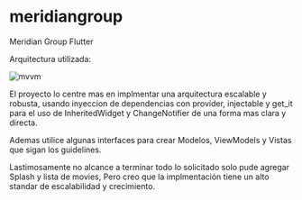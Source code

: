 # meridiangroup
Meridian Group Flutter

Arquitectura utilizada:

![mvvm](flutter_meridian_group_app/mvvm_arch.png)

El proyecto lo centre mas en implmentar una arquitectura escalable y robusta, usando inyeccion de dependencias con provider, injectable y get_it para el uso de InheritedWidget y ChangeNotifier de una forma mas clara y directa.

Ademas utilice algunas interfaces para crear Modelos, ViewModels y Vistas que sigan los guidelines.

Lastimosamente no alcance a terminar todo lo solicitado solo pude agregar Splash y lista de movies, Pero creo que la implmentación tiene un alto standar de escalabilidad y crecimiento.
